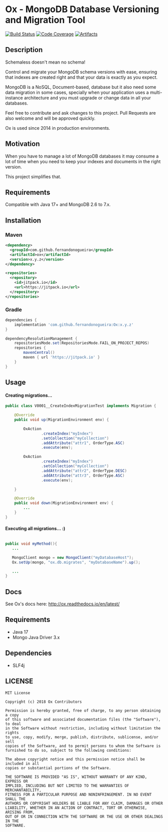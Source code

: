 Ox - MongoDB Database Versioning and Migration Tool
===================

[![Build Status][travis-badge]][travis-url] [![Code Coverage][codecov-badge]][codecov-url] [![Artifacts][jitpack-badge]][jitpack-url]

## Description
Schemaless doesn't mean no schema!

Control and migrate your MongoDB schema versions with ease, ensuring that indexes are created right and that your data is exactly as you expect.

MongoDB is a NoSQL, Document-based, database but it also need some data migration in some cases, specially 
when your application uses a multi-instance architecture and you must upgrade or change data in all your databases.

Feel free to contribute and ask changes to this project.
Pull Requests are also welcome and will be approved quickly.

Ox is used since 2014 in production environments.

## Motivation

When you have to manage a lot of MongoDB databases it may consume a lot of time when you need to keep your indexes and documents in the right version.

This project simplifies that. 

## Requirements

Compatible with Java 17+ and MongoDB 2.6 to 7.x.

## Installation

### Maven

```xml
<dependency>
  <groupId>com.github.fernandonogueira</groupId>
  <artifactId>ox</artifactId>
  <version>x.y.z</version>
</dependency>

<repositories>
  <repository>
    <id>jitpack.io</id>
    <url>https://jitpack.io</url>
  </repository>
</repositories>
```

### Gradle

```groovy
dependencies {
    implementation 'com.github.fernandonogueira:Ox:x.y.z'
}

dependencyResolutionManagement {
    repositoriesMode.set(RepositoriesMode.FAIL_ON_PROJECT_REPOS)
    repositories {
        mavenCentral()
        maven { url 'https://jitpack.io' }
    }
}
```


## Usage

#### Creating migrations...

```java
public class V0001__CreateIndexMigrationTest implements Migration {

    @Override
    public void up(MigrationEnvironment env) {

        OxAction
                .createIndex("myIndex")
                .setCollection("myCollection")
                .addAttribute("attr1", OrderType.ASC)
                .execute(env);

        OxAction
                .createIndex("myIndex")
                .setCollection("myCollection")
                .addAttribute("attr2", OrderType.DESC)
                .addAttribute("attr3", OrderType.ASC)
                .execute(env);

    }

    @Override
    public void down(MigrationEnvironment env) {
        ...
    }
}
```

#### Executing all migrations... :)


```java

public void myMethod(){
   ...

   MongoClient mongo = new MongoClient("myDatabaseHost");
   Ox.setUp(mongo, "ox.db.migrates", "myDatabaseName").up();

   ...
}

```

## Docs

See Ox's docs here: http://ox.readthedocs.io/en/latest/

## Requirements

- Java 17
- Mongo Java Driver 3.x

## Dependencies

- SLF4j

## LICENSE

```
MIT License

Copyright (c) 2018 Ox Contributors

Permission is hereby granted, free of charge, to any person obtaining a copy
of this software and associated documentation files (the "Software"), to deal
in the Software without restriction, including without limitation the rights
to use, copy, modify, merge, publish, distribute, sublicense, and/or sell
copies of the Software, and to permit persons to whom the Software is
furnished to do so, subject to the following conditions:

The above copyright notice and this permission notice shall be included in all
copies or substantial portions of the Software.

THE SOFTWARE IS PROVIDED "AS IS", WITHOUT WARRANTY OF ANY KIND, EXPRESS OR
IMPLIED, INCLUDING BUT NOT LIMITED TO THE WARRANTIES OF MERCHANTABILITY,
FITNESS FOR A PARTICULAR PURPOSE AND NONINFRINGEMENT. IN NO EVENT SHALL THE
AUTHORS OR COPYRIGHT HOLDERS BE LIABLE FOR ANY CLAIM, DAMAGES OR OTHER
LIABILITY, WHETHER IN AN ACTION OF CONTRACT, TORT OR OTHERWISE, ARISING FROM,
OUT OF OR IN CONNECTION WITH THE SOFTWARE OR THE USE OR OTHER DEALINGS IN THE
SOFTWARE.
```

[codecov-badge]: https://codecov.io/gh/fernandonogueira/Ox/branch/master/graph/badge.svg
[codecov-url]: https://codecov.io/gh/fernandonogueira/Ox
[travis-badge]: https://travis-ci.org/fernandonogueira/Ox.svg?branch=master
[travis-url]: https://travis-ci.org/fernandonogueira/Ox
[jitpack-badge]: https://jitpack.io/v/fernandonogueira/Ox.svg
[jitpack-url]: https://jitpack.io/#fernandonogueira/Ox
